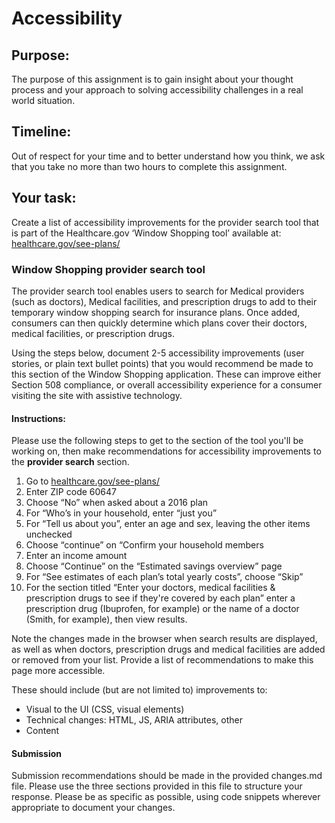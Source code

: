 Accessibility
=================

## Purpose:

The purpose of this assignment is to gain insight about your thought process and your approach to solving accessibility challenges in a real world situation.

## Timeline:

Out of respect for your time and to better understand how you think, we ask that you take no more than two hours to complete this assignment.

## Your task:

Create a list of accessibility improvements for the provider search tool that is part of the Healthcare.gov ‘Window Shopping tool’ available at: [healthcare.gov/see-plans/](https://healthcare.gov/see-plans/)

### Window Shopping provider search tool

The provider search tool enables users to search for Medical providers (such as doctors), Medical facilities, and prescription drugs to add to their temporary window shopping search for insurance plans. Once added, consumers can then quickly determine which plans cover their doctors, medical facilities, or prescription drugs.

Using the steps below, document 2-5 accessibility improvements (user stories, or plain text bullet points) that you would recommend be made to this section of the Window Shopping application. These can improve either Section 508 compliance, or overall accessibility experience for a consumer visiting the site with assistive technology.

#### Instructions:

Please use the following steps to get to the section of the tool you'll be working on, then make recommendations for accessibility improvements to the **provider search** section.

1. Go to [healthcare.gov/see-plans/](https://healthcare.gov/see-plans/)
2. Enter ZIP code 60647
3. Choose “No” when asked about a 2016 plan
4. For “Who’s in your household, enter “just you”
5. For “Tell us about you”, enter an age and sex, leaving the other items unchecked
6. Choose “continue” on “Confirm your household members
7. Enter an income amount
8. Choose “Continue” on the “Estimated savings overview” page
9. For “See estimates of each plan’s total yearly costs”, choose “Skip”
10. For the section titled “Enter your doctors, medical facilities & prescription drugs to see if they're covered by each plan” enter a prescription drug (Ibuprofen, for example) or the name of a doctor (Smith, for example), then view results.

Note the changes made in the browser when search results are displayed, as well as when doctors, prescription drugs and medical facilities are added or removed from your list. Provide a list of recommendations to make this page more accessible.

These should include (but are not limited to) improvements to:

- Visual to the UI (CSS, visual elements)
- Technical changes: HTML, JS, ARIA attributes, other
- Content

#### Submission

Submission recommendations should be made in the provided changes.md file. Please use the three sections provided in this file to structure your response. Please be as specific as possible, using code snippets wherever appropriate to document your changes.
